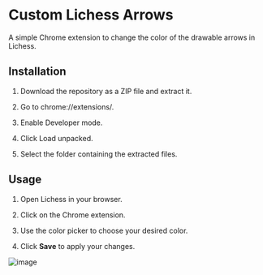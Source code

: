 # Custom Lichess Arrows
A simple Chrome extension to change the color of the drawable arrows in Lichess.

## Installation
1. Download the repository as a ZIP file and extract it.

2. Go to chrome://extensions/.

3. Enable Developer mode.

4. Click Load unpacked.

5. Select the folder containing the extracted files.

## Usage

1. Open Lichess in your browser.

2. Click on the Chrome extension.

3. Use the color picker to choose your desired color.

4. Click **Save** to apply your changes.

![image](https://github.com/user-attachments/assets/7e4cd6f1-d5a8-4a07-aada-629a3bb56797)
